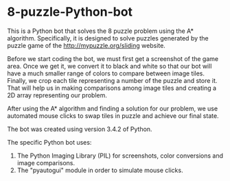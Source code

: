 # 8-puzzle-Python-bot

This is a Python bot that solves the 8 puzzle problem using the A* algorithm.
Specifically, it is designed to solve puzzles generated by the puzzle game of the http://mypuzzle.org/sliding website.

Before we start coding the bot, we must first get a screenshot of the game area.
Once we get it, we convert it to black and white so that our bot will have a much smaller range of colors to compare 
between image tiles.
Finally, we crop each tile representing a number of the puzzle and store it. That will help us in making comparisons
among image tiles and creating a 2D array representing our problem.

After using the A* algorithm and finding a solution for our problem, we use automated mouse clicks to swap tiles in puzzle 
and achieve our final state.

The bot was created using version 3.4.2 of Python.

The specific Python bot uses:

1) The Python Imaging Library (PIL) for screenshots, color conversions and image comparisons.
2) The "pyautogui" module in order to simulate mouse clicks.
